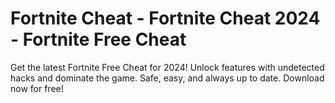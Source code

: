 # Fortnite Cheat - Fortnite Cheat 2024 - Fortnite Free Cheat

Get the latest Fortnite Free Cheat for 2024! Unlock features with undetected hacks and dominate the game. Safe, easy, and always up to date. Download now for free!
